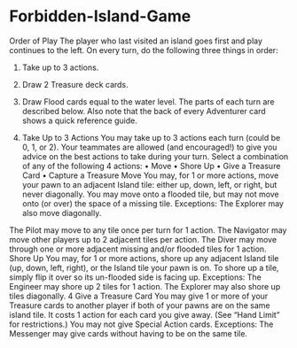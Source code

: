 # Forbidden-Island-Game

Order of Play
The player who last visited an island goes first and play continues to the
left. On every turn, do the following three things in order:
1. Take up to 3 actions.
2. Draw 2 Treasure deck cards.
3. Draw Flood cards equal to the water level.
The parts of each turn are described below. Also note that the back of
every Adventurer card shows a quick reference guide.

1. Take Up to 3 Actions
You may take up to 3 actions each turn (could be 0, 1, or 2). Your teammates are allowed
(and encouraged!) to give you advice on the best actions to take during your turn. Select a
combination of any of the following 4 actions:
• Move
• Shore Up
• Give a Treasure Card
• Capture a Treasure
Move
You may, for 1 or more actions, move your pawn to an adjacent Island
tile: either up, down, left, or right, but never diagonally. You may
move onto a flooded tile, but may not move onto (or over) the space of
a missing tile.
Exceptions:
 The Explorer may also move diagonally.

The Pilot may move to any tile once per turn for 1 action.
 The Navigator may move other players up to 2 adjacent tiles per action.
 The Diver may move through one or more adjacent missing and/or
 flooded tiles for 1 action.
Shore Up
You may, for 1 or more actions, shore up any adjacent Island tile
(up, down, left, right), or the Island tile your pawn is on. To shore
up a tile, simply flip it over so its un-flooded side is facing up.
Exceptions:
 The Engineer may shore up 2 tiles for 1 action.
 The Explorer may also shore up tiles diagonally.
4
Give a Treasure Card
You may give 1 or more of your Treasure cards to
another player if both of your pawns are on the same
island tile. It costs 1 action for each card you give away.
(See “Hand Limit” for restrictions.) You may not give
Special Action cards.
Exceptions:
 The Messenger may give cards without having to be on the same tile. 
